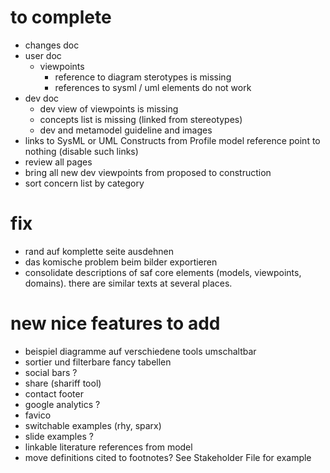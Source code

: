 
# to complete
* changes doc
* user doc
  * viewpoints
    * reference to diagram sterotypes is missing
    * references to sysml / uml elements do not work
* dev doc
  * dev view of viewpoints is missing
  * concepts list is missing (linked from stereotypes)
  * dev and metamodel guideline and images
* links to SysML or UML Constructs from Profile model reference point to nothing (disable such links)
* review all pages
* bring all new dev viewpoints from proposed to construction
* sort concern list by category
# fix
* rand auf komplette seite ausdehnen
* das komische problem beim bilder exportieren
* consolidate descriptions of saf core elements (models, viewpoints, domains). there are similar texts at several places.
# new nice features to add
* beispiel diagramme  auf verschiedene tools umschaltbar
* sortier und filterbare fancy tabellen
* social bars ?
 * share (shariff tool)
* contact footer
* google analytics ?
* favico
* switchable examples (rhy, sparx)
* slide examples ?
* linkable literature references from model
* move definitions cited to footnotes? See Stakeholder File for example
